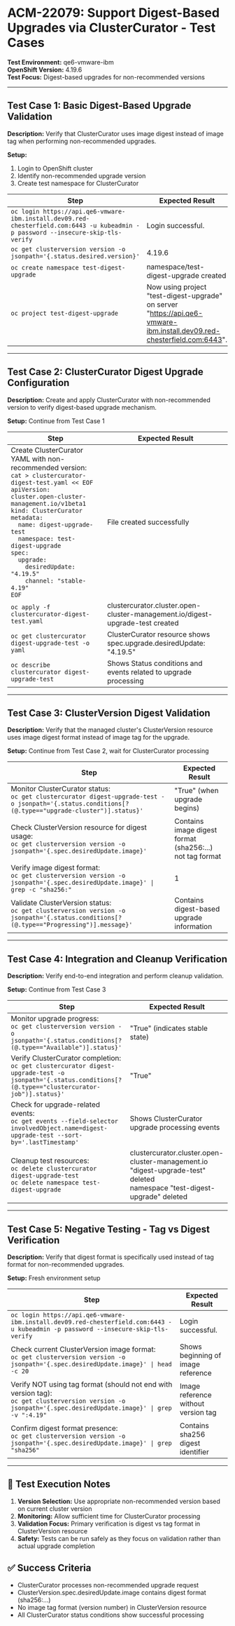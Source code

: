 # ACM-22079: Support Digest-Based Upgrades via ClusterCurator - Test Cases

**Test Environment:** qe6-vmware-ibm  
**OpenShift Version:** 4.19.6  
**Test Focus:** Digest-based upgrades for non-recommended versions  

---

## Test Case 1: Basic Digest-Based Upgrade Validation

**Description:** Verify that ClusterCurator uses image digest instead of image tag when performing non-recommended upgrades.

**Setup:**
1. Login to OpenShift cluster
2. Identify non-recommended upgrade version
3. Create test namespace for ClusterCurator

| Step | Expected Result |
|------|----------------|
| `oc login https://api.qe6-vmware-ibm.install.dev09.red-chesterfield.com:6443 -u kubeadmin -p password --insecure-skip-tls-verify` | Login successful. |
| `oc get clusterversion version -o jsonpath='{.status.desired.version}'` | 4.19.6 |
| `oc create namespace test-digest-upgrade` | namespace/test-digest-upgrade created |
| `oc project test-digest-upgrade` | Now using project "test-digest-upgrade" on server "https://api.qe6-vmware-ibm.install.dev09.red-chesterfield.com:6443". |

---

## Test Case 2: ClusterCurator Digest Upgrade Configuration

**Description:** Create and apply ClusterCurator with non-recommended version to verify digest-based upgrade mechanism.

**Setup:** Continue from Test Case 1

| Step | Expected Result |
|------|----------------|
| Create ClusterCurator YAML with non-recommended version:<br>`cat > clustercurator-digest-test.yaml << EOF`<br>`apiVersion: cluster.open-cluster-management.io/v1beta1`<br>`kind: ClusterCurator`<br>`metadata:`<br>`  name: digest-upgrade-test`<br>`  namespace: test-digest-upgrade`<br>`spec:`<br>`  upgrade:`<br>`    desiredUpdate: "4.19.5"`<br>`    channel: "stable-4.19"`<br>`EOF` | File created successfully |
| `oc apply -f clustercurator-digest-test.yaml` | clustercurator.cluster.open-cluster-management.io/digest-upgrade-test created |
| `oc get clustercurator digest-upgrade-test -o yaml` | ClusterCurator resource shows spec.upgrade.desiredUpdate: "4.19.5" |
| `oc describe clustercurator digest-upgrade-test` | Shows Status conditions and events related to upgrade processing |

---

## Test Case 3: ClusterVersion Digest Validation

**Description:** Verify that the managed cluster's ClusterVersion resource uses image digest format instead of image tag for the upgrade.

**Setup:** Continue from Test Case 2, wait for ClusterCurator processing

| Step | Expected Result |
|------|----------------|
| Monitor ClusterCurator status:<br>`oc get clustercurator digest-upgrade-test -o jsonpath='{.status.conditions[?(@.type=="upgrade-cluster")].status}'` | "True" (when upgrade begins) |
| Check ClusterVersion resource for digest usage:<br>`oc get clusterversion version -o jsonpath='{.spec.desiredUpdate.image}'` | Contains image digest format (sha256:...) not tag format |
| Verify image digest format:<br>`oc get clusterversion version -o jsonpath='{.spec.desiredUpdate.image}' \| grep -c "sha256:"` | 1 |
| Validate ClusterVersion status:<br>`oc get clusterversion version -o jsonpath='{.status.conditions[?(@.type=="Progressing")].message}'` | Contains digest-based upgrade information |

---

## Test Case 4: Integration and Cleanup Verification

**Description:** Verify end-to-end integration and perform cleanup validation.

**Setup:** Continue from Test Case 3

| Step | Expected Result |
|------|----------------|
| Monitor upgrade progress:<br>`oc get clusterversion version -o jsonpath='{.status.conditions[?(@.type=="Available")].status}'` | "True" (indicates stable state) |
| Verify ClusterCurator completion:<br>`oc get clustercurator digest-upgrade-test -o jsonpath='{.status.conditions[?(@.type=="clustercurator-job")].status}'` | "True" |
| Check for upgrade-related events:<br>`oc get events --field-selector involvedObject.name=digest-upgrade-test --sort-by='.lastTimestamp'` | Shows ClusterCurator upgrade processing events |
| Cleanup test resources:<br>`oc delete clustercurator digest-upgrade-test`<br>`oc delete namespace test-digest-upgrade` | clustercurator.cluster.open-cluster-management.io "digest-upgrade-test" deleted<br>namespace "test-digest-upgrade" deleted |

---

## Test Case 5: Negative Testing - Tag vs Digest Verification

**Description:** Verify that digest format is specifically used instead of tag format for non-recommended upgrades.

**Setup:** Fresh environment setup

| Step | Expected Result |
|------|----------------|
| `oc login https://api.qe6-vmware-ibm.install.dev09.red-chesterfield.com:6443 -u kubeadmin -p password --insecure-skip-tls-verify` | Login successful. |
| Check current ClusterVersion image format:<br>`oc get clusterversion version -o jsonpath='{.spec.desiredUpdate.image}' \| head -c 20` | Shows beginning of image reference |
| Verify NOT using tag format (should not end with version tag):<br>`oc get clusterversion version -o jsonpath='{.spec.desiredUpdate.image}' \| grep -v ":4.19"`| Image reference without version tag |
| Confirm digest format presence:<br>`oc get clusterversion version -o jsonpath='{.spec.desiredUpdate.image}' \| grep "sha256"` | Contains sha256 digest identifier |

---

## 🎯 Test Execution Notes

1. **Version Selection:** Use appropriate non-recommended version based on current cluster version
2. **Monitoring:** Allow sufficient time for ClusterCurator processing
3. **Validation Focus:** Primary verification is digest vs tag format in ClusterVersion resource
4. **Safety:** Tests can be run safely as they focus on validation rather than actual upgrade completion

## ✅ Success Criteria

- ClusterCurator processes non-recommended upgrade request
- ClusterVersion.spec.desiredUpdate.image contains digest format (sha256:...)
- No image tag format (version number) in ClusterVersion resource
- All ClusterCurator status conditions show successful processing